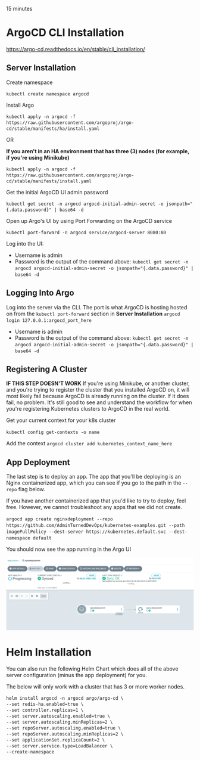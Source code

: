 15 minutes

# ArgoCD CLI Installation
https://argo-cd.readthedocs.io/en/stable/cli_installation/

## Server Installation
Create namespace

```
kubectl create namespace argocd
```

Install Argo
```
kubectl apply -n argocd -f https://raw.githubusercontent.com/argoproj/argo-cd/stable/manifests/ha/install.yaml
```

OR

**If you aren't in an HA environment that has three (3) nodes (for example, if you're using Minikube)**

```
kubectl apply -n argocd -f https://raw.githubusercontent.com/argoproj/argo-cd/stable/manifests/install.yaml
```

Get the initial ArgoCD UI admin password
```
kubectl get secret -n argocd argocd-initial-admin-secret -o jsonpath="{.data.password}" | base64 -d
```

Open up Argo's UI by using Port Forwarding on the ArgoCD service

```
kubectl port-forward -n argocd service/argocd-server 8080:80
```

Log into the UI:

- Username is admin
- Password is the output of the command above: `kubectl get secret -n argocd argocd-initial-admin-secret -o jsonpath="{.data.password}" | base64 -d`

## Logging Into Argo
Log into the server via the CLI. The port is what ArgoCD is hosting hosted on from the `kubectl port-forward` section in **Server Installation**
`argocd login 127.0.0.1:argocd_port_here`

- Username is admin
- Password is the output of the command above: `kubectl get secret -n argocd argocd-initial-admin-secret -o jsonpath="{.data.password}" | base64 -d`

## Registering A Cluster
**IF THIS STEP DOESN'T WORK**
If you're using Minikube, or another cluster, and you're trying to register the cluster that you installed ArgoCD on, it will most likely fail because ArgoCD is already running on the cluster. If it does fail, no problem. It's still good to see and understand the workflow for when you're registering Kubernetes clusters to ArgoCD in the real world.

Get your current context for your k8s cluster

`kubectl config get-contexts -o name`

Add the context
`argocd cluster add kubernetes_context_name_here`

## App Deployment
The last step is to deploy an app. The app that you'll be deploying is an Nginx containerized app, which you can see if you go to the path in the `--repo` flag below.

If you have another containerized app that you'd like to try to deploy, feel free. However, we cannot troubleshoot any apps that we did not create.

`argocd app create nginxdeployment --repo https://github.com/AdminTurnedDevOps/kubernetes-examples.git --path imagePullPolicy --dest-server https://kubernetes.default.svc --dest-namespace default`

You should now see the app running in the Argo UI

![](../../images/3.png)

# Helm Installation

You can also run the following Helm Chart which does all of the above server configuration (minus the app deployment) for you.

The below will only work with a cluster that has 3 or more worker nodes.

```
helm install argocd -n argocd argo/argo-cd \
--set redis-ha.enabled=true \
--set controller.replicas=1 \
--set server.autoscaling.enabled=true \
--set server.autoscaling.minReplicas=2 \
--set repoServer.autoscaling.enabled=true \
--set repoServer.autoscaling.minReplicas=2 \
--set applicationSet.replicaCount=2 \
--set server.service.type=LoadBalancer \
--create-namespace
```